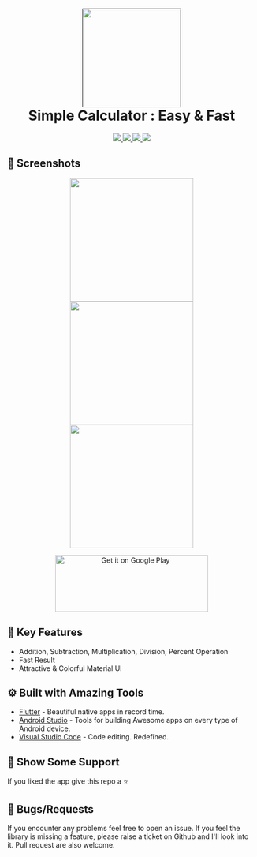 <h1 align="center">
  <br>
  <a href=""><img src="https://raw.githubusercontent.com/sagarshende23/Simple_calculator_flutter/master/1.png" width="200" hspace="4"></a>
  <br>
  Simple Calculator : Easy & Fast
  <br>
</h1>
<p align="center">
   <a href="https://github.com/sagarshende23">
    <img src="https://img.shields.io/badge/Github-Sagar Shende-black.svg?style=for-the-badge">
  </a>
  <a href="https://github.com/sagarshende23/Simple_calculator_flutter/stargazers">
    <img src="https://img.shields.io/github/stars/sagarshende23/Simple_calculator_flutter.svg?style=for-the-badge">
  </a>
  <a href="https://play.google.com/store/apps/details?id=com.alltechsavvy.calculator">
    <img src="https://img.shields.io/badge/Google-PlayStore-green.svg?style=for-the-badge">
  </a>
   <a href="https://www.youtube.com/channel/UCEW4YMELtVeLjcpAzevNabg">
    <img src="https://img.shields.io/badge/YouTube-AllTechSavvy-red.svg?style=for-the-badge">
  </a>
 
</p>

## 📱 Screenshots #

<p align="center">
  <img src="https://raw.githubusercontent.com/sagarshende23/Simple_calculator_flutter/master/2.png" width="250" hspace="4">
  <img src="https://raw.githubusercontent.com/sagarshende23/Simple_calculator_flutter/master/3.jpg" width="250" hspace="4">
  <img src="https://raw.githubusercontent.com/sagarshende23/Simple_calculator_flutter/master/4.jpg" width="250" hspace="4">
</p>
<p align="center">
 <a href='https://play.google.com/store/apps/details?id=com.alltechsavvy.calculator'><img alt='Get it on Google Play' src='https://play.google.com/intl/en_us/badges/images/generic/en_badge_web_generic.png' height=115px width=310px/></a>
</p>

## 🔑 Key Features
* Addition, Subtraction, Multiplication, Division, Percent Operation
* Fast Result
* Attractive & Colorful Material UI 

## ⚙️ Built with Amazing Tools
* [Flutter](https://flutter.dev/) - Beautiful native apps in record time.
* [Android Studio](https://developer.android.com/studio/index.html/) - Tools for building Awesome apps on every type of Android device.
* [Visual Studio Code](https://code.visualstudio.com/) - Code editing. Redefined.


## 🤝 Show Some Support #
If you liked the app give this repo a ⭐️ 


## 🐛 Bugs/Requests #
If you encounter any problems feel free to open an issue. If you feel the library is missing a feature, please raise a ticket on Github and I'll look into it. Pull request are also welcome.
